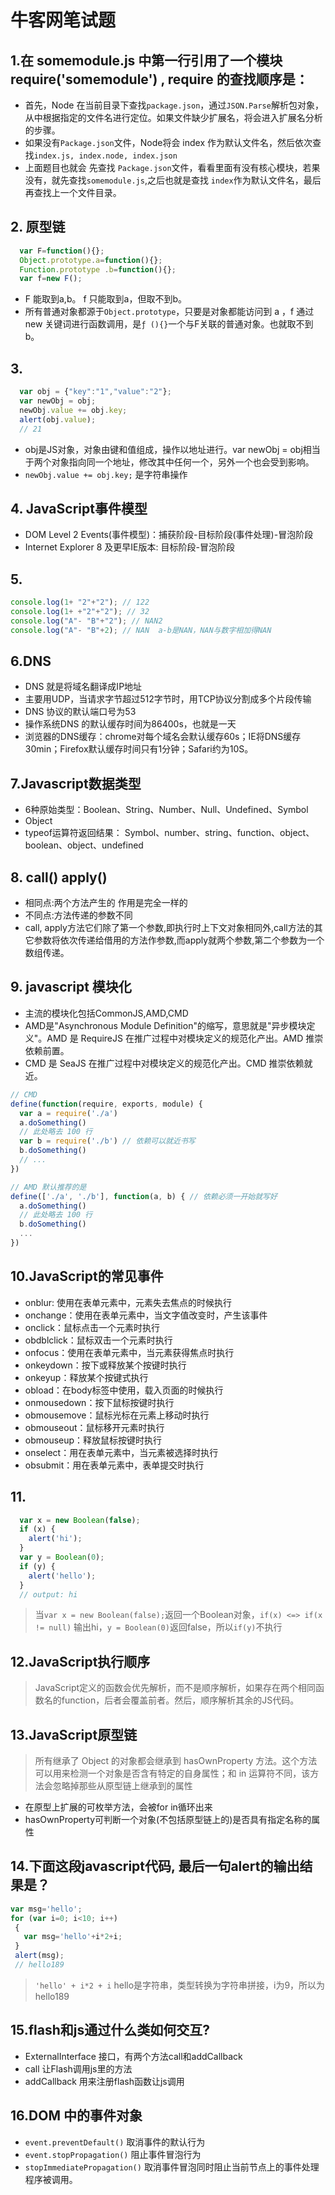 # 牛客网笔试题

## 1.在 somemodule.js 中第一行引用了一个模块 require('somemodule') , require 的查找顺序是：
- 首先，Node 在当前目录下查找`package.json`，通过`JSON.Parse`解析包对象，从中根据指定的文件名进行定位。如果文件缺少扩展名，将会进入扩展名分析的步骤。
- 如果没有`Package.json`文件，Node将会 index 作为默认文件名，然后依次查找`index.js, index.node, index.json`
- 上面题目也就会 先查找 `Package.json`文件，看看里面有没有核心模块，若果没有，就先查找`somemodule.js`,之后也就是查找 `index`作为默认文件名，最后再查找上一个文件目录。

## 2. 原型链
```JavaScript
  var F=function(){};
  Object.prototype.a=function(){};
  Function.prototype .b=function(){};
  var f=new F();
```

- F 能取到a,b。 f 只能取到a，但取不到b。
- 所有普通对象都源于`Object.prototype`，只要是对象都能访问到 a ，f 通过 new 关键词进行函数调用，是`ƒ (){}`一个与F关联的普通对象。也就取不到b。

## 3.
```javascript
  var obj = {"key":"1","value":"2"};
  var newObj = obj;
  newObj.value += obj.key;
  alert(obj.value);
  // 21
```
- obj是JS对象，对象由键和值组成，操作以地址进行。var newObj = obj相当于两个对象指向同一个地址，修改其中任何一个，另外一个也会受到影响。
- `newObj.value += obj.key;` 是字符串操作

## 4. JavaScript事件模型

- DOM Level 2 Events(事件模型)：捕获阶段-目标阶段(事件处理)-冒泡阶段
- Internet Explorer 8 及更早IE版本: 目标阶段-冒泡阶段

## 5.
```javascript
console.log(1+ "2"+"2"); // 122
console.log(1+ +"2"+"2"); // 32
console.log("A"- "B"+"2"); // NAN2
console.log("A"- "B"+2); // NAN  a-b是NAN，NAN与数字相加得NAN
```

## 6.DNS
- DNS 就是将域名翻译成IP地址
- 主要用UDP，当请求字节超过512字节时，用TCP协议分割成多个片段传输
- DNS 协议的默认端口号为53
- 操作系统DNS 的默认缓存时间为86400s，也就是一天
- 浏览器的DNS缓存：chrome对每个域名会默认缓存60s；IE将DNS缓存30min；Firefox默认缓存时间只有1分钟；Safari约为10S。

## 7.Javascript数据类型
- 6种原始类型：Boolean、String、Number、Null、Undefined、Symbol
- Object
- typeof运算符返回结果： Symbol、number、string、function、object、boolean、object、undefined

## 8. call() apply()
- 相同点:两个方法产生的 作用是完全一样的
- 不同点:方法传递的参数不同
- call, apply方法它们除了第一个参数,即执行时上下文对象相同外,call方法的其它参数将依次传递给借用的方法作参数,而apply就两个参数,第二个参数为一个数组传递。

## 9. javascript 模块化
- 主流的模块化包括CommonJS,AMD,CMD
- AMD是"Asynchronous Module Definition"的缩写，意思就是"异步模块定义"。AMD 是 RequireJS 在推广过程中对模块定义的规范化产出。AMD 推崇依赖前置。
- CMD 是 SeaJS 在推广过程中对模块定义的规范化产出。CMD 推崇依赖就近。

```javascript
// CMD
define(function(require, exports, module) {
  var a = require('./a')
  a.doSomething()
  // 此处略去 100 行
  var b = require('./b') // 依赖可以就近书写
  b.doSomething()
  // ... 
})

// AMD 默认推荐的是
define(['./a', './b'], function(a, b) { // 依赖必须一开始就写好
  a.doSomething()
  // 此处略去 100 行
  b.doSomething()
  ...
})
```

## 10.JavaScript的常见事件

- onblur: 使用在表单元素中，元素失去焦点的时候执行
- onchange：使用在表单元素中，当文字值改变时，产生该事件
- onclick：鼠标点击一个元素时执行
- obdblclick：鼠标双击一个元素时执行
- onfocus：使用在表单元素中，当元素获得焦点时执行
- onkeydown：按下或释放某个按键时执行
- onkeyup：释放某个按键式执行
- obload：在body标签中使用，载入页面的时候执行
- onmousedown：按下鼠标按键时执行
- obmousemove：鼠标光标在元素上移动时执行
- obmouseout：鼠标移开元素时执行
- obmouseup：释放鼠标按键时执行
- onselect：用在表单元素中，当元素被选择时执行
- obsubmit：用在表单元素中，表单提交时执行

## 11.
```javascript
  var x = new Boolean(false);
  if (x) {
    alert('hi');
  }
  var y = Boolean(0);
  if (y) {
    alert('hello'); 
  }
  // output: hi
```
> 当`var x = new Boolean(false);`返回一个Boolean对象，`if(x) <=> if(x != null)` 输出hi，`y = Boolean(0)`返回false，所以`if(y)`不执行

## 12.JavaScript执行顺序

> JavaScript定义的函数会优先解析，而不是顺序解析，如果存在两个相同函数名的function，后者会覆盖前者。然后，顺序解析其余的JS代码。

## 13.JavaScript原型链

> 所有继承了 Object 的对象都会继承到 hasOwnProperty 方法。这个方法可以用来检测一个对象是否含有特定的自身属性；和 in 运算符不同，该方法会忽略掉那些从原型链上继承到的属性

- 在原型上扩展的可枚举方法，会被for in循环出来
- hasOwnProperty可判断一个对象(不包括原型链上的)是否具有指定名称的属性

## 14.下面这段javascript代码, 最后一句alert的输出结果是？

```JavaScript
var msg='hello'; 
for (var i=0; i<10; i++)
 { 
   var msg='hello'+i*2+i; 
 }
 alert(msg); 
 // hello189
```

> `'hello' + i*2 + i` hello是字符串，类型转换为字符串拼接，i为9，所以为hello189

## 15.flash和js通过什么类如何交互?

- ExternalInterface 接口，有两个方法call和addCallback
- call 让Flash调用js里的方法
- addCallback 用来注册flash函数让js调用


## 16.DOM 中的事件对象

- `event.preventDefault()` 取消事件的默认行为
- `event.stopPropagation()` 阻止事件冒泡行为
- `stopImmediatePropagation()` 取消事件冒泡同时阻止当前节点上的事件处理程序被调用。